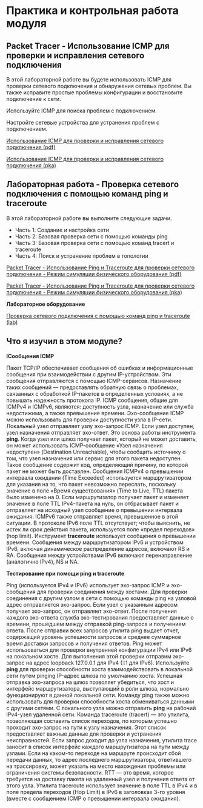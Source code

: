 #  Практика и контрольная работа модуля

<!-- 13.3.1 -->
## Packet Tracer - Использование ICMP для проверки и исправления сетевого подключения

В этой лабораторной работе вы будете использовать ICMP для проверки сетевого подключения и обнаружения сетевых проблем. Вы также исправите простые проблемы конфигурации и восстановите подключение к сети.

Используйте ICMP для поиска проблем с подключением.

Настройте сетевые устройства для устранения проблем с подключением.

[Использование ICMP для проверки и исправления сетевого подключения (pdf)](./assets/13.3.1-packet-tracer---use-icmp-to-test-and-correct-network-connectivity.pdf)

[Использование ICMP для проверки и исправления сетевого подключения (pka)](./assets/13.3.1-packet-tracer---use-icmp-to-test-and-correct-network-connectivity.pka)

<!-- 13.3.2 -->
## Лабораторная работа - Проверка сетевого подключения с помощью команд ping и traceroute

В этой лабораторной работе вы выполните следующие задачи.
* Часть 1: Создание и настройка сети
* Часть 2: Базовая проверка сети с помощью команды ping
* Часть 3: Базовая проверка сети с помощью команд tracert и traceroute
* Часть 4: Поиск и устранение проблем в топологии

[Packet Tracer - Использование Ping и Traceroute для проверки сетевого подключения - Режим симуляции физического оборудования (pdf)](./assets/13.3.2-packet-tracer---use-ping-and-traceroute-to-test-network-connectivity---physical-mode.pdf)

[Packet Tracer - Использование Ping и Traceroute для проверки сетевого подключения - Режим симуляции физического оборудования (pka)](./assets/13.3.2-packet-tracer---use-ping-and-traceroute-to-test-network-connectivity---physical-mode.pka)

**Лабораторное оборудование** 

[Проверка сетевого подключения с помощью команд ping и traceroute (lab)](./assets/13.3.2-lab---use-ping-and-traceroute-to-test-network-connectivity.pdf)

<!-- 13.3.3 -->
##  Что я изучил в этом модуле?

**IСообщения ICMP**

Пакет TCP/IP обеспечивает сообщения об ошибках и информационные сообщения при взаимодействии с другим IP-устройством. Эти сообщения отправляются с помощью ICMP-сервисов. Назначение таких сообщений — предоставлять обратную связь о проблемах, связанных с обработкой IP-пакетов в определенных условиях, а не повышать надежность протокола IP. ICMP сообщения, общие для ICMPv4 и ICMPv6, являются: доступность узла, назначение или служба недостижима, а также превышение времени. Эхо-сообщение ICMP можно использовать для проверки доступности узла в IP-сети. Локальный узел отправляет узлу эхо-запрос ICMP. Если узел доступен, узел назначения отправляет эхо-ответ. Это основа работы инструмента **ping**. Когда узел или шлюз получает пакет, который не может доставить, он может использовать ICMP-сообщение «Узел назначения недоступен» (Destination Unreachable), чтобы сообщить источнику о том, что узел назначения или сервис для этого пакета недоступен. Такое сообщение содержит код, определяющий причину, по которой пакет не может быть доставлен. Сообщения ICMPv4 о превышении интервала ожидания (Time Exceeded) используется маршрутизатором для указания на то, что пакет невозможно переслать, поскольку значение в поле «Время существования» (Time to Live, TTL) пакета было изменено на 0. Если маршрутизатор получает пакет и изменяет значение в поле TTL IPv4-пакета на нуль, он отбрасывает пакет и отправляет на исходный узел сообщение о превышении интервала ожидания. ICMPv6 также отправляет время, превышенное в этой ситуации. В протоколе IPv6 поле TTL отсутствует; чтобы выяснить, не истек ли срок действия пакета, используется поле «предел переходов» (hop limit).  Инструмент **traceroute** использует сообщения о превышении времени. Сообщения между маршрутизатором IPv6 и устройством IPv6, включая динамическое распределение адресов, включают RS и RA. Сообщения между устройствами IPv6 включают перенаправление (аналогично IPv4), NS и NA.

**Тестирование при помощи ping и traceroute**

Ping (используется IPv4 и IPv6) использует эхо-запрос ICMP и эхо-сообщения для проверки соединения между хостами. Для проверки соединения с другим узлом в сети с помощью команды ping на узловой адрес отправляется эхо-запрос. Если узел с указанным адресом получает эхо-запрос, он отправляет эхо-ответ. После получения каждого эхо-ответа служба эхо-тестирования предоставляет данные о времени, прошедшем между отправкой ping-запроса и получением ответа. После отправки всех запросов утилита ping выдает отчет, содержащий уровень успешности запросов и среднее суммарное время доставки запросов и получения ответов. Ping может использоваться для проверки внутренней конфигурации IPv4 или IPv6 на локальном хосте. Для выполнения этой проверки отправим эхо-запрос на адрес loopback 127.0.0.1 для IPv4 (::1 для IPv6). Используйте **ping** для проверки способности хоста взаимодействовать в локальной сети путем pinging IP-адрес шлюза по умолчанию хоста. Успешная отправка эхо-запроса на шлюз позволяет убедиться, что хост и интерфейс маршрутизатора, выступающий в роли шлюза, нормально функционируют в данной локальной сети. Команду ping также можно использовать для проверки способности хоста обмениваться данными с другими сетями. С локального узла можно отправить **ping** на рабочий IPv4-узел удаленной сети. Команда traceroute (tracert) — это утилита, позволяющая составить список переходов, по которым успешно проходит эхо-запрос на пути к узлу назначения. Этот список предоставляет важные данные для проверки и устранения неисправностей. Если запрос доходит до узла назначения, утилита trace заносит в список интерфейс каждого маршрутизатора на пути между узлами. Если на каком-то переходе на маршруте происходит сбой передачи данных, то адрес последнего маршрутизатора, ответившего на трассировку, может указать на место нахождения проблемы или ограничения системы безопасности. RTT — это время, которое требуется на доставку пакета на удаленный узел и получения ответа от этого узла. Утилита traceroute использует значение в поле TTL в IPv4 и в поле предела переходов (Hop Limit) в IPv6 в заголовках 3-го уровня (вместе с сообщением ICMP о превышении интервала ожидания).

<!-- 13.3.4 -->
<!-- quiz -->

